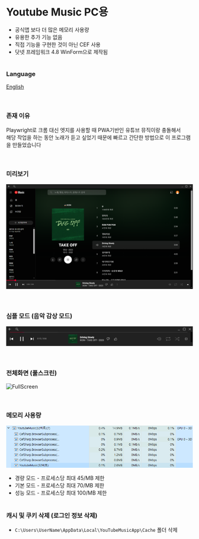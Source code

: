 # Youtube Music PC용
- 공식앱 보다 더 많은 메모리 사용량
- 유용한 추가 기능 없음
- 직접 기능을 구현한 것이 아닌 CEF 사용
- 닷넷 프레임워크 4.8 WinForm으로 제작됨
<br><br>

### Language
[English](docs/en/README.md)  
<br><br>

### 존재 이유
Playwright로 크롬 대신 엣지를 사용할 때 PWA기반인 유튜브 뮤직이랑 충돌해서  
해당 작업을 하는 동안 노래가 듣고 싶었기 때문에 빠르고 간단한 방법으로 이 프로그램을 만들었습니다  
<br><br>

### 미리보기
![Preview](https://github.com/ChanChaeng/YoutubeMusicApp/blob/master/img/YoutubeMusicApp.png)  
<br><br>

### 심플 모드 (음악 감상 모드)
![SimpleMode](https://github.com/ChanChaeng/YoutubeMusicApp/blob/master/img/YoutubeMusicSimpleMode.png)  
<br><br>

### 전체화면 (풀스크린)
![FullScreen](https://github.com/ChanChaeng/YoutubeMusicApp/blob/master/img/YoutubeMusicFullScreen.gif)  
<br><br>

### 메모리 사용량
![MemoryUsage](https://github.com/ChanChaeng/YoutubeMusicApp/blob/master/img/YoutubeMusicMemory.png)  
- 경량 모드 - 프로세스당 최대 45/MB 제한
- 기본 모드 - 프로세스당 최대 70/MB 제한
- 성능 모드 - 프로세스당 최대 100/MB 제한
<br><br>

### 캐시 및 쿠키 삭제 (로그인 정보 삭제)
- `C:\Users\UserName\AppData\Local\YouTubeMusicApp\Cache` 폴더 삭제
